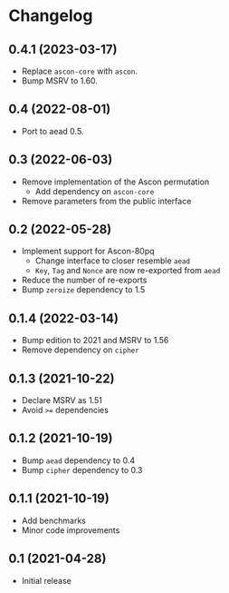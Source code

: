 # Changelog

## 0.4.1 (2023-03-17)

* Replace `ascon-core` with `ascon`.
* Bump MSRV to 1.60.

## 0.4 (2022-08-01)

* Port to aead 0.5.

## 0.3 (2022-06-03)

* Remove implementation of the Ascon permutation
  * Add dependency on `ascon-core`
* Remove parameters from the public interface

## 0.2 (2022-05-28)

* Implement support for Ascon-80pq
  * Change interface to closer resemble `aead`
  * `Key`, `Tag` and `Nonce` are now re-exported from `aead`
* Reduce the number of re-exports
* Bump `zeroize` dependency to 1.5

## 0.1.4 (2022-03-14)

* Bump edition to 2021 and MSRV to 1.56
* Remove dependency on `cipher`

## 0.1.3 (2021-10-22)

* Declare MSRV as 1.51
* Avoid `>=` dependencies

## 0.1.2 (2021-10-19)

* Bump `aead` dependency to 0.4
* Bump `cipher` dependency to 0.3

## 0.1.1 (2021-10-19)

* Add benchmarks
* Minor code improvements

## 0.1 (2021-04-28)

* Initial release
